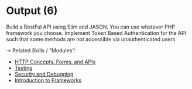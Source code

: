 # Output (6)  

Build a RestFul API using Slim and JASON. You can use whatever PHP framework you choose. 
Implement Token Based Authentication for the API such that some methods are not accessible via unauthenticated users

 → Related Skills / ”Modules”: <br> 
- [HTTP Concepts, Forms, and APIs](www.link.com) 
- [Testing](www.link.com) 
- [Security and Debugging](www.link.com) 
- [Introduction to Frameworks](www.link.com) 
